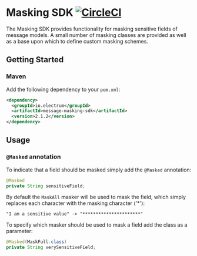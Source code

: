 # Masking SDK [![CircleCI](https://circleci.com/gh/electrumpayments/message-masking-sdk/tree/master.svg?style=shield)](https://circleci.com/gh/electrumpayments/message-masking-sdk/tree/master)

The Masking SDK provides functionality for masking sensitive fields of message models.
A small number of masking classes are provided as well as a base upon which to define
custom masking schemes.

## Getting Started

### Maven

Add the following dependency to your `pom.xml`:
```xml
<dependency>
  <groupId>io.electrum</groupId>
  <artifactId>message-masking-sdk</artifactId>
  <version>2.1.2</version>
</dependency>
```

## Usage

### `@Masked` annotation

To indicate that a field should be masked simply add the `@Masked` annotation:
```java
@Masked
private String sensitiveField;
```

By default the `MaskAll` masker will be used to mask the field, which simply replaces each character with the masking character ('*'):
```
"I am a sensitive value" -> "**********************"
```

To specify which masker should be used to mask a field add the class as a parameter:
```java
@Masked(MaskFull.class)
private String verySensitiveField;
```
